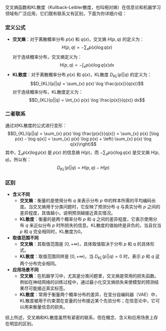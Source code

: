 交叉熵函数和KL散度（Kullback-Leibler散度，也叫相对熵）在信息论和机器学习领域有广泛应用，它们既有联系又有区别，下面为你详细介绍：

### 定义公式
- **交叉熵**：对于离散概率分布 $p(x)$ 和 $q(x)$，交叉熵 $H(p,q)$ 的定义为：
  $$H(p,q) = -\sum_{x} p(x) \log q(x)$$
  对于连续概率分布，交叉熵定义为：
  $$H(p,q) = -\int_{x} p(x) \log q(x) dx$$
- **KL散度**：对于离散概率分布 $p(x)$ 和 $q(x)$，KL散度 $D_{KL}(p||q)$ 的定义为：
  $$D_{KL}(p||q) = \sum_{x} p(x) \log \frac{p(x)}{q(x)}$$
  对于连续概率分布，KL散度定义为：
  $$D_{KL}(p||q) = \int_{x} p(x) \log \frac{p(x)}{q(x)} dx$$

### 二者联系
通过对KL散度的公式进行变形：
$$D_{KL}(p||q) = \sum_{x} p(x) \log \frac{p(x)}{q(x)} = \sum_{x} p(x) [\log p(x) - \log q(x)] = \sum_{x} p(x) \log p(x) + \left(-\sum_{x} p(x) \log q(x)\right)$$
其中，$\sum_{x} p(x) \log p(x)$ 是 $p(x)$ 的信息熵 $H(p)$，而 $-\sum_{x} p(x) \log q(x)$ 是交叉熵 $H(p,q)$。所以有：
$$D_{KL}(p||q) = H(p,q) - H(p)$$

### 区别
- **含义不同**
    - **交叉熵**：衡量的是使用分布 $q$ 来表示分布 $p$ 中的样本所需的平均编码长度。当交叉熵用于分类问题时，它反映了预测分布 $q$ 与真实分布 $p$ 之间的差异程度，其值越小，说明预测越接近真实情况。
    - **KL散度**：衡量的是两个概率分布 $p$ 和 $q$ 之间的差异程度，它表示使用分布 $q$ 来近似分布 $p$ 时所损失的信息。KL散度的值始终是非负的，当且仅当 $p$ 和 $q$ 完全相同时，KL散度为0。
- **取值范围不同**
    - **交叉熵**：其取值范围是 $[0, +\infty)$，具体取值取决于分布 $p$ 和 $q$ 的具体形式。
    - **KL散度**：取值范围同样是 $[0, +\infty)$，当 $D_{KL}(p||q) = 0$ 时，表示 $p$ 和 $q$ 这两个分布完全相同。
- **应用场景不同**
    - **交叉熵**：在机器学习中，尤其是分类问题里，交叉熵是常用的损失函数。例如在神经网络的训练过程中，通过最小化交叉熵损失来使模型的预测结果尽可能接近真实标签。
    - **KL散度**：常用于衡量两个概率分布的差异，在变分自编码器（VAE）中，KL散度被用于约束潜在变量的分布接近某个先验分布；在信息论中，它可以用来衡量信息的损失。 

综上所述，交叉熵和KL散度虽然有紧密的联系，但在概念、含义和应用场景上存在明显的区别。 